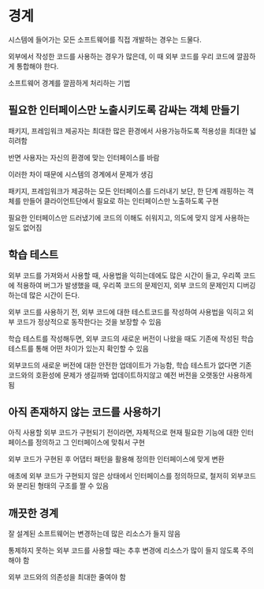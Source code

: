 # 경계

시스템에 들어가는 모든 소프트웨어를 직접 개발하는 경우는 드물다.

외부에서 작성한 코드를 사용하는 경우가 많은데, 이 때 외부 코드를 우리 코드에 깔끔하게 통합해야 한다.

소프트웨어 경계를 깔끔하게 처리하는 기법

## 필요한 인터페이스만 노출시키도록 감싸는 객체 만들기

패키지, 프레임워크 제공자는 최대한 많은 환경에서 사용가능하도록 적용성을 최대한 넓히려함

반면 사용자는 자신의 환경에 맞는 인터페이스를 바람

이러한 차이 때문에 시스템의 경계에서 문제가 생김



패키지, 프레임워크가 제공하는 모든 인터페이스를 드러내기 보단, 한 단계 래핑하는 객체를 만들어 클라이언트단에서 필요로 하는 인터페이스만 노출하도록 구현

필요한 인터페이스만 드러냈기에 코드의 이해도 쉬워지고, 의도에 맞지 않게 사용하는 일도 없어짐

## 학습 테스트

외부 코드를 가져와서 사용할 때, 사용법을 익히는데에도 많은 시간이 들고, 우리쪽 코드에 적용하여 버그가 발생했을 때, 우리쪽 코드의 문제인지, 외부 코드의 문제인지 디버깅하는데 많은 시간이 든다.

외부 코드를 사용하기 전, 외부 코드에 대한 테스트코드를 작성하여 사용법을 익히고 외부 코드가 정상적으로 동작한다는 것을 보장할 수 있음

학습 테스트를 작성해두면, 외부 코드의 새로운 버전이 나왔을 때도 기존에 작성된 학습 테스트를 통해 어떤 차이가 있는지 확인할 수 있음

외부코드의 새로운 버전에 대한 안전한 업데이트가 가능함, 학습 테스트가 없다면 기존 코드와의 호환성에 문제가 생길까봐 업데이트하지않고 예전 버전을 오랫동안 사용하게 됨

## 아직 존재하지 않는 코드를 사용하기

아직 사용할 외부 코드가 구현되기 전이라면, 자체적으로 현재 필요한 기능에 대한 인터페이스를 정의하고 그 인터페이스에 맞춰서 구현

외부 코드가 구현된 후 어댑터 패턴을 활용해 정의한 인터페이스에 맞게 변환

애초에 외부 코드가 구현되지 않은 상태에서 인터페이스를 정의하므로, 철저히 외부코드와 분리된 형태의 구조를 짤 수 있음

## 깨끗한 경계

잘 설계된 소프트웨어는 변경하는데 많은 리소스가 들지 않음

통제하지 못하는 외부 코드를 사용할 때는 추후 변경에 리소스가 많이 들지 않도록 주의해야 함

외부 코드와의 의존성을 최대한 줄여야 함

